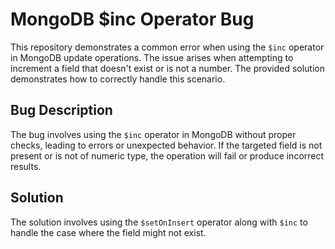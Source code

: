 # MongoDB $inc Operator Bug
This repository demonstrates a common error when using the `$inc` operator in MongoDB update operations.  The issue arises when attempting to increment a field that doesn't exist or is not a number.  The provided solution demonstrates how to correctly handle this scenario.

## Bug Description
The bug involves using the `$inc` operator in MongoDB without proper checks, leading to errors or unexpected behavior.  If the targeted field is not present or is not of numeric type, the operation will fail or produce incorrect results.

## Solution
The solution involves using the `$setOnInsert` operator along with `$inc` to handle the case where the field might not exist.
